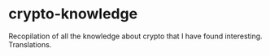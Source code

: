 # crypto-knowledge
Recopilation of all the knowledge about crypto that I have found interesting. Translations.
